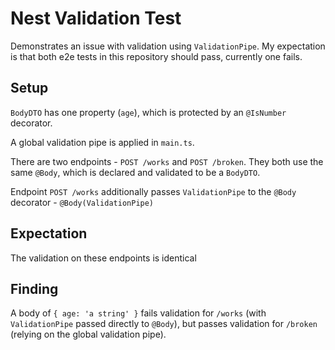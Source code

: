 # Nest Validation Test

Demonstrates an issue with validation using `ValidationPipe`. My expectation is that both e2e tests in this repository should pass, currently one fails.

## Setup

`BodyDTO` has one property (`age`), which is protected by an `@IsNumber` decorator.

A global validation pipe is applied in `main.ts`.

There are two endpoints - `POST /works` and `POST /broken`. They both use the same `@Body`, which is declared and validated to be a `BodyDTO`.

Endpoint `POST /works` additionally passes `ValidationPipe` to the `@Body` decorator - `@Body(ValidationPipe)`

## Expectation

The validation on these endpoints is identical

## Finding

A body of `{ age: 'a string' }` fails validation for `/works` (with `ValidationPipe` passed directly to `@Body`), but passes validation for `/broken` (relying on the global validation pipe).
